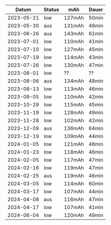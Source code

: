 Datum     |Status|mAh   |Dauer
----------|------|------|-----
2023-05-21|low   |127mAh|50min
2023-05-30|aus   |131mAh|48min
2023-06-26|aus   |143mAh|61min
2023-07-01|low   |110mAh|41min
2023-07-10|low   |127mAh|45min
2023-07-19|low   |114mAh|43min
2023-07-26|low   |130mAh|47min
2023-08-01|low   |??    |??
2023-08-06|aus   |134mAh|48min
2023-08-13|low   |113mAh|46min
2023-09-05|low   |110mAh|42min
2023-10-29|low   |115mAh|45min
2023-11-19|low   |128mAh|49min
2023-11-28|low   |102mAh|42min
2023-12-09|aus   |136mAh|64min
2023-12-19|low   |109mAh|44min
2024-01-05|low   |121mAh|48min
2024-01-23|low   |118mAh|46min
2024-02-05|low   |117mAh|47min
2024-02-16|low   |119mAh|47min
2024-02-25|aus   |119mAh|46min
2024-03-05|low   |114mAh|60min
2024-03-17|low   |107mAh|44min
2024-04-08|aus   |116mAh|47min
2024-04-17|low   |107mAh|41min
2024-06-04|low   |120mAh|49min
